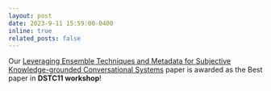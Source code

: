 ```yaml
---
layout: post
date: 2023-9-11 15:59:00-0400
inline: true
related_posts: false
---
```


Our [Leveraging Ensemble Techniques and Metadata for Subjective Knowledge-grounded Conversational Systems](https://aclanthology.org/2023.dstc-1.23/) paper is awarded as the Best paper in **DSTC11 workshop**!

